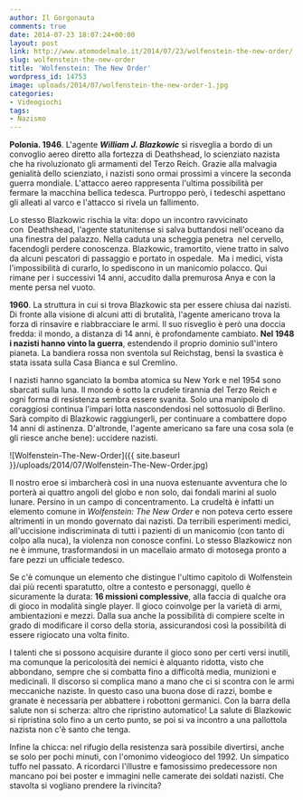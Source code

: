 ```yaml
---
author: Il Gorgonauta
comments: true
date: 2014-07-23 18:07:24+00:00
layout: post
link: http://www.atomodelmale.it/2014/07/23/wolfenstein-the-new-order/
slug: wolfenstein-the-new-order
title: 'Wolfenstein: The New Order'
wordpress_id: 14753
image: uploads/2014/07/wolfenstein-the-new-order-1.jpg
categories:
- Videogiochi
tags:
- Nazismo
---
```


**Polonia. 1946**. L'agente **_William J. Blazkowic_** si risveglia a bordo di un convoglio aereo diretto alla fortezza di Deathshead, lo scienziato nazista che ha rivoluzionato gli armamenti del Terzo Reich. Grazie alla malvagia genialità dello scienziato, i nazisti sono ormai prossimi a vincere la seconda guerra mondiale. L'attacco aereo rappresenta l'ultima possibilità per fermare la macchina bellica tedesca. Purtroppo però, i tedeschi aspettano gli alleati al varco e l'attacco si rivela un fallimento.

Lo stesso Blazkowic rischia la vita: dopo un incontro ravvicinato con  Deathshead, l'agente statunitense si salva buttandosi nell'oceano da una finestra del palazzo. Nella caduta una scheggia penetra  nel cervello, facendogli perdere conoscenza. Blazkowic, tramortito, viene tratto in salvo da alcuni pescatori di passaggio e portato in ospedale.  Ma i medici, vista l'impossibilità di curarlo, lo spediscono in un manicomio polacco. Qui rimane per i successivi 14 anni, accudito dalla premurosa Anya e con la mente persa nel vuoto.

**1960**. La struttura in cui si trova Blazkowic sta per essere chiusa dai nazisti. Di fronte alla visione di alcuni atti di brutalità, l'agente americano trova la forza di rinsavire e riabbracciare le armi. Il suo risveglio è però una doccia fredda: il mondo, a distanza di 14 anni, è profondamente cambiato. **Nel 1948 i nazisti hanno vinto la guerra**, estendendo il proprio dominio sull'intero pianeta. La bandiera rossa non sventola sul Reichstag, bensì la svastica è stata issata sulla Casa Bianca e sul Cremlino.

I nazisti hanno sganciato la bomba atomica su New York e nel 1954 sono sbarcati sulla luna. Il mondo è sotto la crudele tirannia del Terzo Reich e ogni forma di resistenza sembra essere svanita. Solo una manipolo di coraggiosi continua l'impari lotta nascondendosi nel sottosuolo di Berlino. Sarà compito di Blazkowic raggiungerli, per continuare a combattere dopo 14 anni di astinenza. D'altronde, l'agente americano sa fare una cosa sola (e gli riesce anche bene): uccidere nazisti.

![Wolfenstein-The-New-Order]({{ site.baseurl }}/uploads/2014/07/Wolfenstein-The-New-Order.jpg)

Il nostro eroe si imbarcherà così in una nuova estenuante avventura che lo porterà ai quattro angoli del globo e non solo, dai fondali marini al suolo lunare. Persino in un campo di concentramento. La crudeltà è infatti un elemento comune in _Wolfenstein: The New Order_ e non poteva certo essere altrimenti in un mondo governato dai nazisti. Da terribili esperimenti medici, all'uccisione indiscriminata di tutti i pazienti di un manicomio (con tanto di colpo alla nuca), la violenza non conosce confini. Lo stesso Blazkowicz non ne è immune, trasformandosi in un macellaio armato di motosega pronto a fare pezzi un ufficiale tedesco.

Se c'è comunque un elemento che distingue l'ultimo capitolo di Wolfenstein dai più recenti sparatutto, oltre a contesto e personaggi, quello è sicuramente la durata: **16 missioni complessive**, alla faccia di qualche ora di gioco in modalità single player. Il gioco coinvolge per la varietà di armi, ambientazioni e mezzi. Dalla sua anche la possibilità di compiere scelte in grado di modificare il corso della storia, assicurandosi così la possibilità di essere rigiocato una volta finito.

I talenti che si possono acquisire durante il gioco sono per certi versi inutili, ma comunque la pericolosità dei nemici è alquanto ridotta, visto che abbondano, sempre che si combatta fino a difficoltà media, munizioni e medicinali. Il discorso si complica mano a mano che ci si scontra con le armi meccaniche naziste. In questo caso una buona dose di razzi, bombe e granate è necessaria per abbattere i robottoni germanici. Con la barra della salute non si scherza: altro che ripristino automatico! La salute di Blazkowic si ripristina solo fino a un certo punto, se poi si va incontro a una pallottola nazista non c'è santo che tenga.

Infine la chicca: nel rifugio della resistenza sarà possibile divertirsi, anche se solo per pochi minuti, con l'omonimo videogioco del 1992. Un simpatico tuffo nel passato. A ricordarci l'illustre e famosissimo predecessore non mancano poi bei poster e immagini nelle camerate dei soldati nazisti. Che stavolta si vogliano prendere la rivincita?
